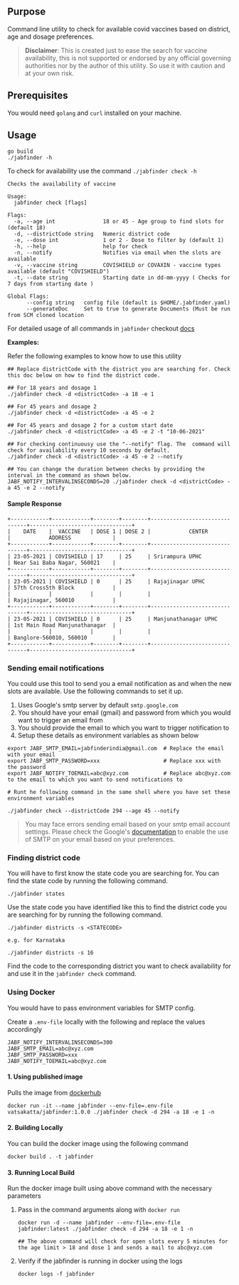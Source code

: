 ## Purpose

Command line utility to check for available covid vaccines based on district, age and dosage preferences.

> **Disclaimer**: This is created just to ease the search for vaccine availability, this is not supported or endorsed by any official governing authorities nor by the author of this utility. So use it with caution and at your own risk.       

## Prerequisites

You would need `golang` and `curl` installed on your machine. 

## Usage 

```
go build
./jabfinder -h
```

To check for availability use the command `./jabfinder check -h`

```
Checks the availability of vaccine

Usage:
  jabfinder check [flags]

Flags:
  -a, --age int               18 or 45 - Age group to find slots for (default 18)
  -d, --districtCode string   Numeric district code
  -e, --dose int              1 or 2 - Dose to filter by (default 1)
  -h, --help                  help for check
  -n, --notify                Notifies via email when the slots are available
  -v, --vaccine string        COVISHIELD or COVAXIN - vaccine types available (default "COVISHIELD")
  -t, --date string           Starting date in dd-mm-yyyy ( Checks for 7 days from starting date )

Global Flags:
      --config string   config file (default is $HOME/.jabfinder.yaml)
      --generateDoc     Set to true to generate Documents (Must be run from SCM cloned location
```

For detailed usage of all commands in `jabfinder` checkout [docs](./docs)

**Examples:**

Refer the following examples to know how to use this utility 
```
## Replace districtCode with the district you are searching for. Check this doc below on how to find the district code.

## For 18 years and dosage 1
./jabfinder check -d <districtCode> -a 18 -e 1

## For 45 years and dosage 2
./jabfinder check -d <districtCode> -a 45 -e 2

## For 45 years and dosage 2 for a custom start date
./jabfinder check -d <districtCode> -a 45 -e 2 -t "10-06-2021"

## For checking continuousy use the "--notify" flag. The  command will check for availability every 10 seconds by default. 
./jabfinder check -d <districtCode> -a 45 -e 2 --notify

## You can change the duration between checks by providing the interval in the command as shown below.
JABF_NOTIFY_INTERVALINSECONDS=20 ./jabfinder check -d <districtCode> -a 45 -e 2 --notify 
```

#### Sample Response
```
+------------+------------+--------+--------+-------------------------------+--------------------------------+
|    DATE    |  VACCINE   | DOSE 1 | DOSE 2 |            CENTER             |            ADDRESS             |
+------------+------------+--------+--------+-------------------------------+--------------------------------+
| 23-05-2021 | COVISHIELD | 17     | 25     | Srirampura UPHC               | Near Sai Baba Nagar, 560021    |
+------------+------------+--------+--------+-------------------------------+--------------------------------+
| 23-05-2021 | COVISHIELD | 0      | 25     | Rajajinagar UPHC              | 57th Cross5th Block            |
|            |            |        |        |                               | Rajajinagar, 560010            |
+------------+------------+--------+--------+-------------------------------+--------------------------------+
| 23-05-2021 | COVISHIELD | 0      | 25     | Manjunathanagar UPHC          | 1st Main Road Manjunathanagar  |
|            |            |        |        |                               | Banglore-560010, 560010        |
+------------+------------+--------+--------+-------------------------------+--------------------------------+
```

### Sending email notifications

You could use this tool to send you a email notification as and when the new slots are available. Use the following commands to set it up.

1. Uses Google's smtp server by default `smtp.google.com`
2. You should have your email (gmail) and password from which you would want to trigger an email from
3. You should provide the email to which you want to trigger notification to
4. Setup these details as environment variables as shown below

```
export JABF_SMTP_EMAIL=jabfinderindia@gmail.com  # Replace the email with your email
export JABF_SMTP_PASSWORD=xxx                    # Replace xxx with the password
export JABF_NOTIFY_TOEMAIL=abc@xyz.com           # Replace abc@xyz.com to the email to which you want to send notifications to

# Runt he following command in the same shell where you have set these environment variables

./jabfinder check --districtCode 294 --age 45 --notify
```
> You may face errors sending email based on your smtp email account settings. Please check the Google's [documentation](https://support.google.com/mail/answer/7126229) to enable the use of SMTP on your email based on your preferences.

### Finding district code

You will have to first know the state code you are searching for. You can find the state code by running the following command.

```
./jabfinder states
```

Use the state code you have identified like this to find the district code you are searching for by running the following command.
```
./jabfinder districts -s <STATECODE>

e.g. for Karnataka

./jabfinder districts -s 16
```

Find the code to the corresponding district you want to check availability for and use it in the `jabfinder check` command.

### Using Docker

You would have to pass environment variables for SMTP config.

Create a `.env-file` locally with the following and replace the values accordingly
   
```
JABF_NOTIFY_INTERVALINSECONDS=300
JABF_SMTP_EMAIL=abc@xyz.com
JABF_SMTP_PASSWORD=xxx
JABF_NOTIFY_TOEMAIL=abc@xyz.com
```  

#### 1. Using published image

Pulls the image from [dockerhub](https://hub.docker.com/repository/docker/vatsakatta/jabfinder)

```
docker run -it --name jabfinder --env-file=.env-file vatsakatta/jabfinder:1.0.0 ./jabfinder check -d 294 -a 18 -e 1 -n
```

#### 2. Building Locally

You can build the docker image using the following command

```
docker build . -t jabfinder
```

#### 3. Running Local Build

Run the docker image built using above command with the necessary parameters 

1. Pass in the command arguments along with `docker run`
   ```
   docker run -d --name jabfinder --env-file=.env-file jabfinder:latest ./jabfinder check -d 294 -a 18 -e 1 -n
  
   ## The above command will check for open slots every 5 minutes for the age limit > 18 and dose 1 and sends a mail to abc@xyz.com
   ```
   
2. Verify if the jabfinder is running in docker using the logs

    ```
    docker logs -f jabfinder    
    ``` 

 



